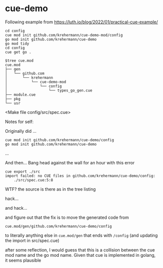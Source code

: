 # cue-demo
Following example from https://luth.io/blog/2022/01/practical-cue-example/

```
cd config 
cue mod init github.com/krehermann/cue-demo-mod/config
go mod init github.com/krehermann/cue-demo
go mod tidy
cd config
cue get go . 
```

```
$tree cue.mod     
cue.mod
├── gen
│   └── github.com
│       └── krehermann
│           └── cue-demo-mod
│               └── config
│                   └── types_go_gen.cue
├── module.cue
├── pkg
└── usr
```
<Make file config/src/spec.cue>

Notes for self:

Originally did
...
```
cue mod init github.com/krehermann/cue-demo/config
go mod init github.com/krehermann/cue-demo
```
...


And then... Bang head against the wall for an hour with this error

```
cue export ./src
import failed: no CUE files in github.com/krehermann/cue-demo/config:
    ./src/spec.cue:5:8
```

WTF? the source is there as in the tree listing

hack...

and hack...

and figure out that the fix is to move the generated code from

```
cue.mod/gen/github.com/krehermann/cue-demo/config 
```
to literally anything else in `cue.mod/gen` that ends with `/config` (and updating the import in src/spec.cue)

after some reflection, I would guess that this is a collision between the cue mod name and the go mod name. Given that cue is implemented in golang, it seems plausible